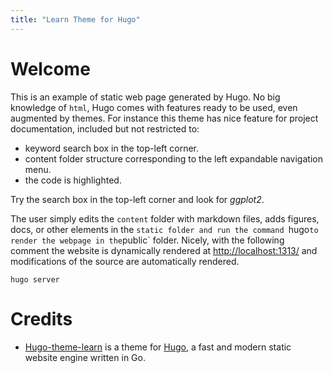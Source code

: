 ```yaml
---
title: "Learn Theme for Hugo"
---
```


# Welcome

This is an example of static web page generated by Hugo.
No big knowledge of `html`, Hugo comes with features ready to be used, even
augmented by themes. For instance this theme has nice feature for project
documentation, included but not restricted to:

- keyword search box in the top-left corner.
- content folder structure corresponding to the left expandable navigation
menu.
- the code is highlighted.

<div class="notices tip">
<p>Try the search box in the top-left corner and look for <i>ggplot2</i>.</p>
</div>

The user simply edits the `content` folder with markdown files, adds 
figures, docs, or other elements in the `static folder and run the
command `hugo` to render the webpage in the `public` folder.
Nicely, with the following comment the website is dynamically rendered
at <http://localhost:1313/> and modifications of the source are automatically
rendered.

```
hugo server
```

# Credits

- [Hugo-theme-learn](http://github.com/matcornic/hugo-theme-learn) is a theme
for [Hugo](https://gohugo.io/), a fast and modern static website engine written
in Go.

[modeline]: # ( vim: set foldlevel=0 spell spelllang=en_gb: ) 

